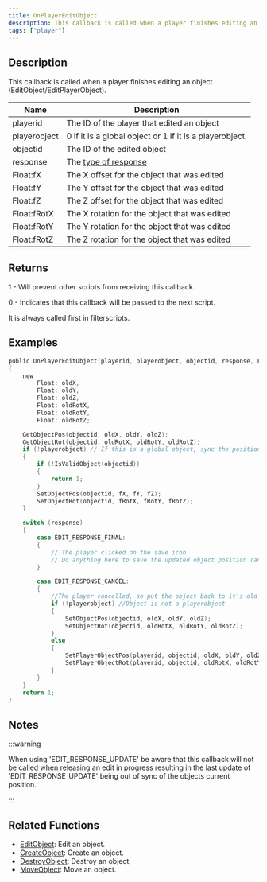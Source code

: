 ```yaml
---
title: OnPlayerEditObject
description: This callback is called when a player finishes editing an object (EditObject/EditPlayerObject).
tags: ["player"]
---
```


<VersionWarn name='callback' version='SA-MP 0.3e' />

## Description

This callback is called when a player finishes editing an object (EditObject/EditPlayerObject).

| Name         | Description                                                        |
| ------------ | ------------------------------------------------------------------ |
| playerid     | The ID of the player that edited an object                         |
| playerobject | 0 if it is a global object or 1 if it is a playerobject.           |
| objectid     | The ID of the edited object                                        |
| response     | The [type of response](../resources/objecteditionresponsetypes.md) |
| Float:fX     | The X offset for the object that was edited                        |
| Float:fY     | The Y offset for the object that was edited                        |
| Float:fZ     | The Z offset for the object that was edited                        |
| Float:fRotX  | The X rotation for the object that was edited                      |
| Float:fRotY  | The Y rotation for the object that was edited                      |
| Float:fRotZ  | The Z rotation for the object that was edited                      |

## Returns

1 - Will prevent other scripts from receiving this callback.

0 - Indicates that this callback will be passed to the next script.

It is always called first in filterscripts.

## Examples

```c
public OnPlayerEditObject(playerid, playerobject, objectid, response, Float:fX, Float:fY, Float:fZ, Float:fRotX, Float:fRotY, Float:fRotZ)
{
    new
        Float: oldX,
        Float: oldY,
        Float: oldZ,
        Float: oldRotX,
        Float: oldRotY,
        Float: oldRotZ;

    GetObjectPos(objectid, oldX, oldY, oldZ);
    GetObjectRot(objectid, oldRotX, oldRotY, oldRotZ);
    if (!playerobject) // If this is a global object, sync the position for other players
    {
        if (!IsValidObject(objectid))
        {
            return 1;
        }
        SetObjectPos(objectid, fX, fY, fZ);
        SetObjectRot(objectid, fRotX, fRotY, fRotZ);
    }

    switch (response)
    {
        case EDIT_RESPONSE_FINAL:
        {
            // The player clicked on the save icon
            // Do anything here to save the updated object position (and rotation)
        }

        case EDIT_RESPONSE_CANCEL:
        {
            //The player cancelled, so put the object back to it's old position
            if (!playerobject) //Object is not a playerobject
            {
                SetObjectPos(objectid, oldX, oldY, oldZ);
                SetObjectRot(objectid, oldRotX, oldRotY, oldRotZ);
            }
            else
            {
                SetPlayerObjectPos(playerid, objectid, oldX, oldY, oldZ);
                SetPlayerObjectRot(playerid, objectid, oldRotX, oldRotY, oldRotZ);
            }
        }
    }
    return 1;
}
```

## Notes

:::warning

When using 'EDIT_RESPONSE_UPDATE' be aware that this callback will not be called when releasing an edit in progress resulting in the last update of 'EDIT_RESPONSE_UPDATE' being out of sync of the objects current position.

:::

## Related Functions

- [EditObject](../functions/EditObject.md): Edit an object.
- [CreateObject](../functions/CreateObject.md): Create an object.
- [DestroyObject](../functions/DestroyObject.md): Destroy an object.
- [MoveObject](../functions/MoveObject.md): Move an object.
